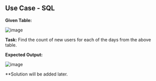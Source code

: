 ## Use Case - SQL

**Given Table:**

![image](https://user-images.githubusercontent.com/41752761/197496993-75b29d66-4ea6-46ab-9956-69ced2d6c31c.png)


**Task:** Find the count of new users for each of the days from the above table.

**Expected Output:**

![image](https://user-images.githubusercontent.com/41752761/197494906-c0ffba98-5a78-4abd-807f-d968844fad45.png)


**Solution will be added later.


